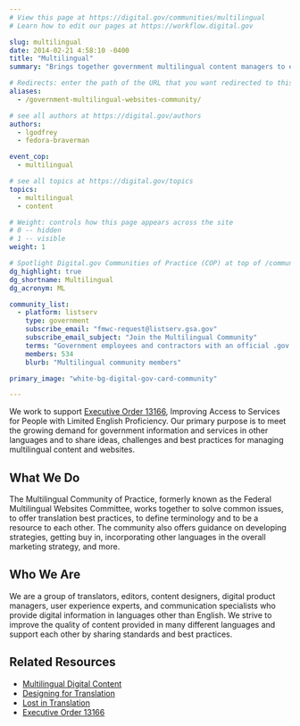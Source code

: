 ```yaml
---
# View this page at https://digital.gov/communities/multilingual
# Learn how to edit our pages at https://workflow.digital.gov

slug: multilingual
date: 2014-02-21 4:58:10 -0400
title: "Multilingual"
summary: "Brings together government multilingual content managers to expand and improve digital content in languages other than English."

# Redirects: enter the path of the URL that you want redirected to this page
aliases:
  - /government-multilingual-websites-community/

# see all authors at https://digital.gov/authors
authors:
  - lgodfrey
  - fedora-braverman

event_cop:
  - multilingual

# see all topics at https://digital.gov/topics
topics:
  - multilingual
  - content

# Weight: controls how this page appears across the site
# 0 -- hidden
# 1 -- visible
weight: 1

# Spotlight Digital.gov Communities of Practice (COP) at top of /communities
dg_highlight: true
dg_shortname: Multilingual
dg_acronym: ML

community_list:
  - platform: listserv
    type: government
    subscribe_email: "fmwc-request@listserv.gsa.gov"
    subscribe_email_subject: "Join the Multilingual Community"
    terms: "Government employees and contractors with an official .gov or .mil email are eligible to join."
    members: 534
    blurb: "Multilingual community members"

primary_image: "white-bg-digital-gov-card-community"

---
```


We work to support [Executive Order 13166](https://digital.gov/resources/improving-access-to-services-for-people-with-limited-english-proficiency-e-o-13166/), Improving Access to Services for People with Limited English Proficiency. Our primary purpose is to meet the growing demand for government information and services in other languages and to share ideas, challenges and best practices for managing multilingual content and websites.

## What We Do

The Multilingual Community of Practice, formerly known as the Federal Multilingual Websites Committee, works together to solve common issues, to offer translation best practices, to define terminology and to be a resource to each other. The community also offers guidance on developing strategies, getting buy in, incorporating other languages in the overall marketing strategy, and more.

## Who We Are

We are a group of translators, editors, content designers, digital product managers, user experience experts, and  communication specialists who provide digital information in languages other than English. We strive to improve the quality of content provided in many different languages and support each other by sharing standards and best practices.

## Related Resources

- [Multilingual Digital Content](https://digital.gov/2014/07/01/multilingual-digital-content/)
- [Designing for Translation](https://digital.gov/2018/12/20/designing-for-translation/)
- [Lost in Translation](https://digital.gov/2012/10/01/automated-translation-good-solution-or-not/)
- [Executive Order 13166](https://digital.gov/resources/improving-access-to-services-for-people-with-limited-english-proficiency-e-o-13166/#:~:text=All%20Resources-,Improving%20Access%20to%20Services%20for,Limited%20English%20Proficiency%20(EO%2013166)&text=The%20Executive%20Order%20also%20requires,their%20LEP%20applicants%20and%20beneficiaries.)
